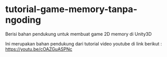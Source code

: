 # tutorial-game-memory-tanpa-ngoding
Berisi bahan pendukung untuk membuat game 2D memory di Unity3D

Ini merupakan bahan pendukung dari tutorial video youtube di link berikut :
https://youtu.be/cOAZGuASPNc



